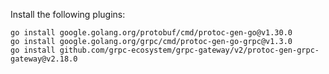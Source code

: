 Install the following plugins:
```shell
go install google.golang.org/protobuf/cmd/protoc-gen-go@v1.30.0
go install google.golang.org/grpc/cmd/protoc-gen-go-grpc@v1.3.0
go install github.com/grpc-ecosystem/grpc-gateway/v2/protoc-gen-grpc-gateway@v2.18.0
```